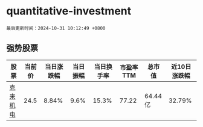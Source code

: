 # quantitative-investment

`最后更新时间：2024-10-31 10:12:49 +0800`

## 强势股票

|股票|当前价|当日涨跌幅|当日振幅|当日换手率|市盈率TTM|总市值|近10日涨跌幅|
|----|----|----|----|----|----|----|----|
|[克来机电](https://xueqiu.com/S/SH603960)|24.5|8.84%|9.6%|15.3%|77.22|64.44亿|32.79%|
